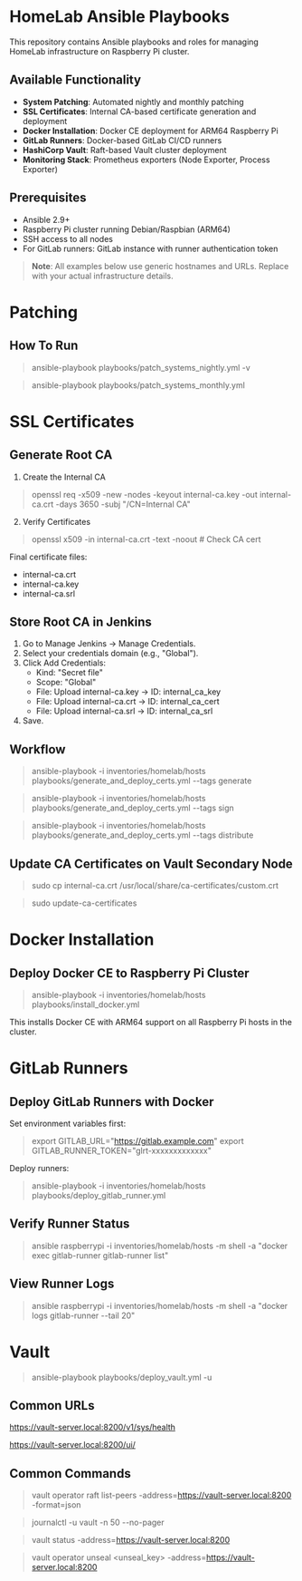 
# HomeLab Ansible Playbooks

This repository contains Ansible playbooks and roles for managing HomeLab infrastructure on Raspberry Pi cluster.

## Available Functionality
- **System Patching**: Automated nightly and monthly patching
- **SSL Certificates**: Internal CA-based certificate generation and deployment
- **Docker Installation**: Docker CE deployment for ARM64 Raspberry Pi
- **GitLab Runners**: Docker-based GitLab CI/CD runners
- **HashiCorp Vault**: Raft-based Vault cluster deployment
- **Monitoring Stack**: Prometheus exporters (Node Exporter, Process Exporter)

## Prerequisites
- Ansible 2.9+
- Raspberry Pi cluster running Debian/Raspbian (ARM64)
- SSH access to all nodes
- For GitLab runners: GitLab instance with runner authentication token

> **Note**: All examples below use generic hostnames and URLs. Replace with your actual infrastructure details.

# Patching
## How To Run
> ansible-playbook playbooks/patch_systems_nightly.yml -v

> ansible-playbook playbooks/patch_systems_monthly.yml


# SSL Certificates

## Generate Root CA 

1. Create the Internal CA
> openssl req -x509 -new -nodes -keyout internal-ca.key -out internal-ca.crt -days 3650 -subj "/CN=Internal CA"

2. Verify Certificates
> openssl x509 -in internal-ca.crt -text -noout        # Check CA cert

Final certificate files:
- internal-ca.crt	
- internal-ca.key
- internal-ca.srl

## Store Root CA in Jenkins
1. Go to Manage Jenkins → Manage Credentials.
2. Select your credentials domain (e.g., "Global").
3. Click Add Credentials:
    - Kind: "Secret file"
    - Scope: "Global"
    - File: Upload internal-ca.key → ID: internal_ca_key
    - File: Upload internal-ca.crt → ID: internal_ca_cert
    - File: Upload internal-ca.srl → ID: internal_ca_srl
4. Save.


## Workflow
> ansible-playbook -i inventories/homelab/hosts playbooks/generate_and_deploy_certs.yml --tags generate

> ansible-playbook -i inventories/homelab/hosts playbooks/generate_and_deploy_certs.yml --tags sign

> ansible-playbook -i inventories/homelab/hosts playbooks/generate_and_deploy_certs.yml --tags distribute


## Update CA Certificates on Vault Secondary Node
> sudo cp internal-ca.crt  /usr/local/share/ca-certificates/custom.crt

> sudo update-ca-certificates

# Docker Installation

## Deploy Docker CE to Raspberry Pi Cluster
> ansible-playbook -i inventories/homelab/hosts playbooks/install_docker.yml

This installs Docker CE with ARM64 support on all Raspberry Pi hosts in the cluster.

# GitLab Runners

## Deploy GitLab Runners with Docker
Set environment variables first:
> export GITLAB_URL="https://gitlab.example.com"
> export GITLAB_RUNNER_TOKEN="glrt-xxxxxxxxxxxxx"

Deploy runners:
> ansible-playbook -i inventories/homelab/hosts playbooks/deploy_gitlab_runner.yml

## Verify Runner Status
> ansible raspberrypi -i inventories/homelab/hosts -m shell -a "docker exec gitlab-runner gitlab-runner list"

## View Runner Logs
> ansible raspberrypi -i inventories/homelab/hosts -m shell -a "docker logs gitlab-runner --tail 20"

# Vault
> ansible-playbook playbooks/deploy_vault.yml -u <user>


## Common URLs
https://vault-server.local:8200/v1/sys/health

https://vault-server.local:8200/ui/

## Common Commands

> vault operator raft list-peers -address=https://vault-server.local:8200 -format=json

> journalctl -u vault -n 50 --no-pager

> vault status -address=https://vault-server.local:8200

> vault operator unseal <unseal_key> -address=https://vault-server.local:8200
